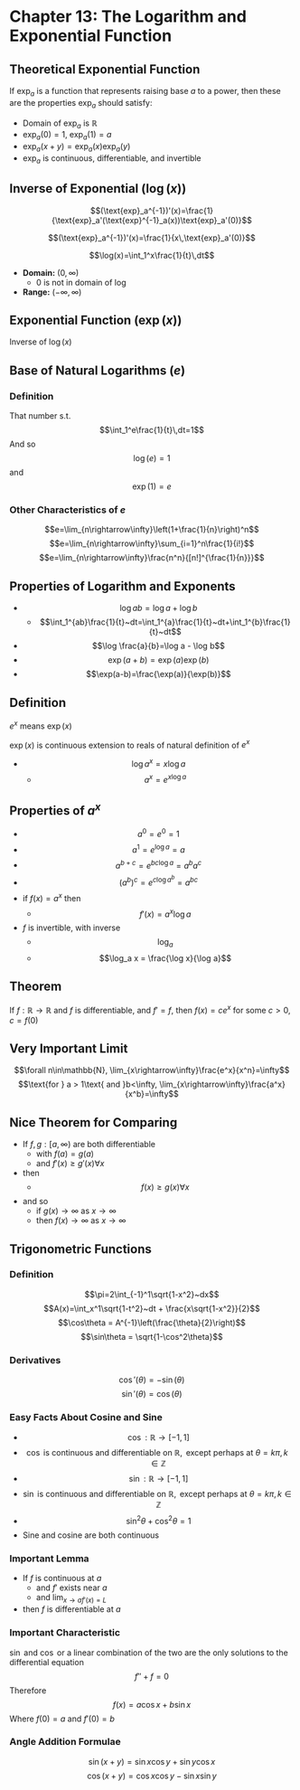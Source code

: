 # Chapter 13: The Logarithm and Exponential Function

## Theoretical Exponential Function

If $\text{exp}_a$ is a function that represents raising base $a$ to a power, then these are the properties $\text{exp}_a$ should satisfy:

* Domain of $\text{exp}_a$ is $\mathbb{R}$
* $\text{exp}_a(0)=1$, $\text{exp}_a(1)=a$
* $\text{exp}_a(x+y)=\text{exp}_a(x)\text{exp}_a(y)$
* $\text{exp}_a$ is continuous, differentiable, and invertible
 
 ## Inverse of Exponential ($\log(x)$)
 $$(\text{exp}_a^{-1})'(x)=\frac{1}{\text{exp}_a'(\text{exp}^{-1}_a(x))\text{exp}_a'(0)}$$
 
 $$(\text{exp}_a^{-1})'(x)=\frac{1}{x\,\text{exp}_a'(0)}$$
 
 $$\log(x)=\int_1^x\frac{1}{t}\,dt$$
 
 * **Domain:** $(0,\infty)$
	 * $0$ is not in domain of $\log$
 * **Range:** $(-\infty,\infty)$


## Exponential Function ($\exp(x)$)
Inverse of $\log(x)$

## Base of Natural Logarithms ($e$)
### Definition
That number s.t. 
	$$\int_1^e\frac{1}{t}\,dt=1$$
And so
	$$\log(e)=1$$
and
	$$\exp(1)=e$$
	
### Other Characteristics of $e$
$$e=\lim_{n\rightarrow\infty}\left(1+\frac{1}{n}\right)^n$$
$$e=\lim_{n\rightarrow\infty}\sum_{i=1}^n\frac{1}{i!}$$
$$e=\lim_{n\rightarrow\infty}\frac{n^n}{[n!]^{\frac{1}{n}}}$$


## Properties of Logarithm and Exponents
* $$\log ab = \log a + \log b$$
	* $$\int_1^{ab}\frac{1}{t}~dt=\int_1^{a}\frac{1}{t}~dt+\int_1^{b}\frac{1}{t}~dt$$
* $$\log \frac{a}{b}=\log a - \log b$$
* $$\exp(a+b)=\exp(a)\exp(b)$$
* $$\exp(a-b)=\frac{\exp(a)}{\exp(b)}$$

## Definition
$e^x$ means $\exp(x)$

$\exp(x)$ is continuous extension to reals of natural definition of $e^x$

* $$\log a^x = x\log a$$
	* $$a^x = e^{x\log a}$$

## Properties of $a^x$
* $$a^0 = e^0 = 1$$
* $$a^1 = e^{\log a} = a$$
* $$a^{b+c}=e^{bc \log a} = a^ba^c$$
* $$(a^b)^c = e^{c \log a^b} = a^{bc}$$
* if $f(x)=a^x$ then
	* $$f'(x)=a^x \log a$$
* $f$ is invertible, with inverse
	* $$\log_a$$
	* $$\log_a x = \frac{\log x}{\log a}$$

## Theorem
If $f:\mathbb{R}\rightarrow\mathbb{R}$ and $f$ is differentiable, and $f'=f$, then $f(x)=ce^x$ for some $c>0$, $c=f(0)$


## Very Important Limit
$$\forall n\in\mathbb{N}, \lim_{x\rightarrow\infty}\frac{e^x}{x^n}=\infty$$
$$\text{for } a > 1\text{ and }b<\infty, \lim_{x\rightarrow\infty}\frac{a^x}{x^b}=\infty$$

## Nice Theorem for Comparing
* If $f,g:[a,\infty)$ are both differentiable 
	* with $f(a)=g(a)$
	* and $f'(x)\geq g'(x)\forall x$
* then
	* $$f(x)\geq g(x) \forall x$$
* and so 
	* if $g(x) \rightarrow\infty$ as $x\rightarrow\infty$
	* then $f(x) \rightarrow\infty$ as $x\rightarrow\infty$

## Trigonometric Functions
### Definition
$$\pi=2\int_{-1}^1\sqrt{1-x^2}~dx$$
$$A(x)=\int_x^1\sqrt{1-t^2}~dt + \frac{x\sqrt{1-x^2}}{2}$$
$$\cos\theta = A^{-1}\left(\frac{\theta}{2}\right)$$
$$\sin\theta = \sqrt{1-\cos^2\theta}$$

### Derivatives
$$\cos'(\theta) = -\sin(\theta)$$
$$\sin'(\theta) = \cos(\theta)$$

### Easy Facts About Cosine and Sine
* $$\cos : \mathbb{R} \rightarrow [-1,1]$$
* $$\cos \text{ is continuous and differentiable on }\mathbb{R}, \text{ except perhaps at } \theta = k\pi ,k\in\mathbb{Z}$$
* $$\sin : \mathbb{R} \rightarrow [-1,1]$$
* $$\sin \text{ is continuous and differentiable on }\mathbb{R}, \text{ except perhaps at } \theta = k\pi ,k\in\mathbb{Z}$$
* $$\sin^2\theta + \cos^2\theta = 1$$
* Sine and cosine are both continuous

### Important Lemma
* If $f$ is continuous at $a$
	* and $f'$ exists near $a$
	* and $\lim_{x\rightarrow{a}f'(x)=L}$
* then $f$ is differentiable at $a$

### Important Characteristic
$\sin$ and $\cos$ or a linear combination of the two are the only solutions to the differential equation
	$$f''+f=0$$
Therefore 
	$$f(x) = a\cos{x}+b\sin{x}$$
	Where $f(0)=a$ and $f'(0)=b$

### Angle Addition Formulae
$$\sin(x+y) = \sin{x}\cos{y}+\sin{y}\cos{x}$$
$$\cos(x+y) = \cos{x}\cos{y}-\sin{x}\sin{y}$$